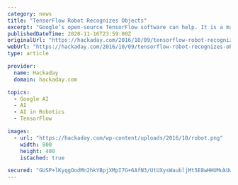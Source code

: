 ```yaml
---
category: news
title: "TensorFlow Robot Recognizes Objects"
excerpt: "Google’s open-source TensorFlow software can help. It is a machine learning system used in Google’s own speech recognition, search, and other products. It is also used in quite a few non ..."
publishedDateTime: 2020-11-16T23:59:00Z
originalUrl: "https://hackaday.com/2016/10/09/tensorflow-robot-recognizes-objects/"
webUrl: "https://hackaday.com/2016/10/09/tensorflow-robot-recognizes-objects/"
type: article

provider:
  name: Hackaday
  domain: hackaday.com

topics:
  - Google AI
  - AI
  - AI in Robotics
  - TensorFlow

images:
  - url: "https://hackaday.com/wp-content/uploads/2016/10/robot.png"
    width: 800
    height: 400
    isCached: true

secured: "GUSP+lKyqgOodMn2hkYBpjXMpI7G+6AfN3/UtUXysWaubljMt5E8wHHUMukUw754Keq6JQAN5UkFBovZg8Gr4An65gkUjYONHV03OiHoUU2MA2/d7azznugdVjLKcgSWTBiIRJ6gq3zs+rJAb4gVF8elYwVbws47s+OynuuT8C1Xssmv1I7xIIPMbNPBrN+6RbE8dELWJ88UPKGhudQHhn5H2urqN32i5pUuY5gOo1oOLwuG2l6g5u8Vi/EVIAeNOESN/Nor7gCxqUQb2ceXS5LMutFefzrNtVnfm+PgjWDzWQTze1BiwTEB9JlfhiBwJUD2wzvzVlLIh2Y5D2P6fc0uA9mEECWPW2M0ARxcaz8=;2Ar2MidJjLb9fjxo1VeloQ=="
---
```


